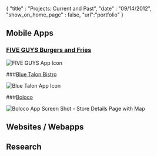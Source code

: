 {
	"title" : "Projects: Current and Past",
	"date" : "09/14/2012",
  "show_on_home_page" : false,
  "url":"portfolio"
}


## Mobile Apps 

### [FIVE GUYS Burgers and Fries](http://www.fiveguys.com/)

   ![FIVE GUYS App Icon](https://lh4.ggpht.com/Z3ER1ciurb8t0KIvUYHPhnZh8EjuZxlLqmrHXur1UzNhuOY_Q45mxfXU71S4P1hIK1Y=w124)
   
###[Blue Talon Bistro](http://bluetalonbistro.com/)

   ![Blue Talon App Icon](https://lh6.ggpht.com/ZkXRtDcsoD06cD0xB_q3kokOSrEPfbbiOcHkMQKBG6sUCuElFENd0qA4edjBrbQ9hqI=w124)

###[Boloco](http://www.boloco.com/)

  ![Boloco App Screen Shot - Store Details Page with
Map](https://lh4.ggpht.com/5xsIoE2gOeEydt2wbqCdQ0IKkQU1rYT2VupvjfirajIN3kWGpCH_uedawTppWEt4U5rb=h230)

## Websites / Webapps


## Research

